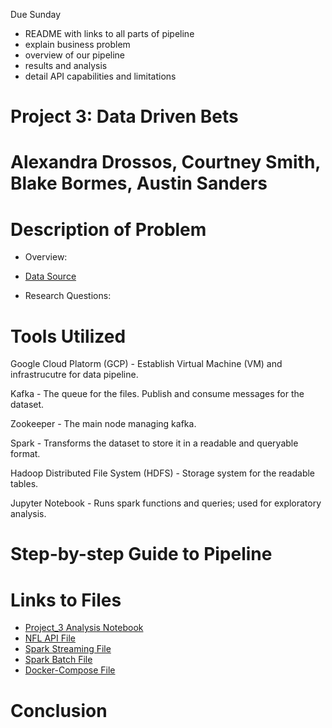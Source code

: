 Due Sunday
- README with links to all parts of pipeline
- explain business problem
- overview of our pipeline
- results and analysis
- detail API capabilities and limitations

# Project 3: Data Driven Bets
# Alexandra Drossos, Courtney Smith, Blake Bormes, Austin Sanders

# Description of Problem

- Overview:

- [Data Source](https://sportsdata.io/developers/api-documentation/nfl#/fantasy/nfl-v3-projections-projected-player-game-stats-by-week-w-injuries-lineups-dfs-salaries)

- Research Questions:

# Tools Utilized

Google Cloud Platorm (GCP) - Establish Virtual Machine (VM) and infrastrucutre for
data pipeline.

Kafka - The queue for the files. Publish and consume messages for the dataset.

Zookeeper - The main node managing kafka.

Spark - Transforms the dataset to store it in a readable and queryable format.

Hadoop Distributed File System (HDFS) - Storage system for the readable tables.

Jupyter Notebook - Runs spark functions and queries; used for exploratory analysis. 

# Step-by-step Guide to Pipeline


# Links to Files

- [Project_3 Analysis Notebook]()
- [NFL API File]()
- [Spark Streaming File]()
- [Spark Batch File]()
- [Docker-Compose File]()

# Conclusion

